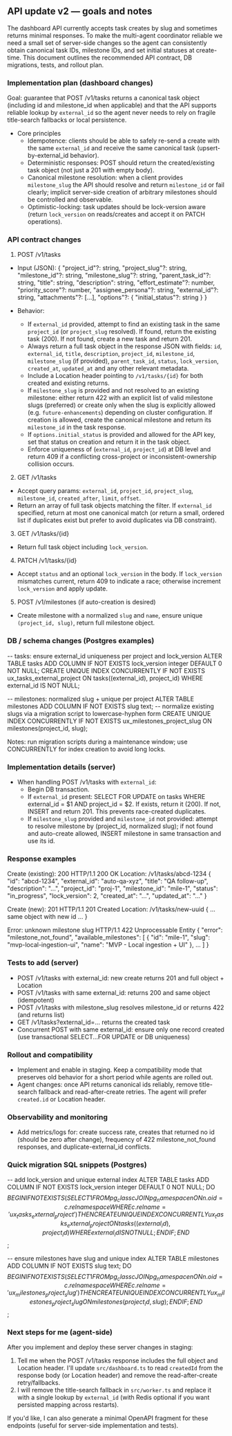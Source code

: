 ## API update v2 — goals and notes

The dashboard API currently accepts task creates by slug and sometimes returns minimal responses. To make the multi-agent coordinator reliable we need a small set of server-side changes so the agent can consistently obtain canonical task IDs, milestone IDs, and set initial statuses at create-time. This document outlines the recommended API contract, DB migrations, tests, and rollout plan.

### Implementation plan (dashboard changes)

Goal: guarantee that POST /v1/tasks returns a canonical task object (including id and milestone_id when applicable) and that the API supports reliable lookup by `external_id` so the agent never needs to rely on fragile title-search fallbacks or local persistence.

- Core principles
  - Idempotence: clients should be able to safely re-send a create with the same `external_id` and receive the same canonical task (upsert-by-external_id behavior).
  - Deterministic responses: POST should return the created/existing task object (not just a 201 with empty body).
  - Canonical milestone resolution: when a client provides `milestone_slug` the API should resolve and return `milestone_id` or fail clearly; implicit server-side creation of arbitrary milestones should be controlled and observable.
  - Optimistic-locking: task updates should be lock-version aware (return `lock_version` on reads/creates and accept it on PATCH operations).

### API contract changes

1) POST /v1/tasks
  - Input (JSON):
    {
      "project_id"?: string,
      "project_slug"?: string,
      "milestone_id"?: string,
      "milestone_slug"?: string,
      "parent_task_id"?: string,
      "title": string,
      "description": string,
      "effort_estimate"?: number,
      "priority_score"?: number,
      "assignee_persona"?: string,
      "external_id"?: string,
      "attachments"?: [...],
      "options"?: { "initial_status"?: string }
    }

  - Behavior:
    - If `external_id` provided, attempt to find an existing task in the same `project_id` (or `project_slug` resolved). If found, return the existing task (200). If not found, create a new task and return 201.
    - Always return a full task object in the response JSON with fields: `id`, `external_id`, `title`, `description`, `project_id`, `milestone_id`, `milestone_slug` (if provided), `parent_task_id`, `status`, `lock_version`, `created_at`, `updated_at` and any other relevant metadata.
    - Include a Location header pointing to `/v1/tasks/{id}` for both created and existing returns.
    - If `milestone_slug` is provided and not resolved to an existing milestone: either return 422 with an explicit list of valid milestone slugs (preferred) or create only when the slug is explicitly allowed (e.g. `future-enhancements`) depending on cluster configuration. If creation is allowed, create the canonical milestone and return its `milestone_id` in the task response.
    - If `options.initial_status` is provided and allowed for the API key, set that status on creation and return it in the task object.
    - Enforce uniqueness of (`external_id`, `project_id`) at DB level and return 409 if a conflicting cross-project or inconsistent-ownership collision occurs.

2) GET /v1/tasks
  - Accept query params: `external_id`, `project_id`, `project_slug`, `milestone_id`, `created_after`, `limit`, `offset`.
  - Return an array of full task objects matching the filter. If `external_id` specified, return at most one canonical match (or return a small, ordered list if duplicates exist but prefer to avoid duplicates via DB constraint).

3) GET /v1/tasks/{id}
  - Return full task object including `lock_version`.

4) PATCH /v1/tasks/{id}
  - Accept `status` and an optional `lock_version` in the body. If `lock_version` mismatches current, return 409 to indicate a race; otherwise increment `lock_version` and apply update.

5) POST /v1/milestones (if auto-creation is desired)
  - Create milestone with a normalized `slug` and `name`, ensure unique `(project_id, slug)`, return full milestone object.

### DB / schema changes (Postgres examples)

-- tasks: ensure external_id uniqueness per project and lock_version
ALTER TABLE tasks ADD COLUMN IF NOT EXISTS lock_version integer DEFAULT 0 NOT NULL;
CREATE UNIQUE INDEX CONCURRENTLY IF NOT EXISTS ux_tasks_external_project ON tasks((external_id), project_id) WHERE external_id IS NOT NULL;

-- milestones: normalized slug + unique per project
ALTER TABLE milestones ADD COLUMN IF NOT EXISTS slug text;
-- normalize existing slugs via a migration script to lowercase-hyphen form
CREATE UNIQUE INDEX CONCURRENTLY IF NOT EXISTS ux_milestones_project_slug ON milestones(project_id, slug);

Notes: run migration scripts during a maintenance window; use CONCURRENTLY for index creation to avoid long locks.

### Implementation details (server)
- When handling POST /v1/tasks with `external_id`:
  - Begin DB transaction.
  - If `external_id` present: SELECT FOR UPDATE on tasks WHERE external_id = $1 AND project_id = $2. If exists, return it (200). If not, INSERT and return 201. This prevents race-created duplicates.
  - If `milestone_slug` provided and `milestone_id` not provided: attempt to resolve milestone by (project_id, normalized slug); if not found and auto-create allowed, INSERT milestone in same transaction and use its id.

### Response examples

Create (existing): 200
HTTP/1.1 200 OK
Location: /v1/tasks/abcd-1234
{
  "id": "abcd-1234",
  "external_id": "auto-qa-xyz",
  "title": "QA follow-up",
  "description": "...",
  "project_id": "proj-1",
  "milestone_id": "mile-1",
  "status": "in_progress",
  "lock_version": 2,
  "created_at": "...",
  "updated_at": "..."
}

Create (new): 201
HTTP/1.1 201 Created
Location: /v1/tasks/new-uuid
{ ... same object with new id ... }

Error: unknown milestone slug
HTTP/1.1 422 Unprocessable Entity
{
  "error": "milestone_not_found",
  "available_milestones": [ { "id": "mile-1", "slug": "mvp-local-ingestion-ui", "name": "MVP - Local ingestion + UI" }, ... ]
}

### Tests to add (server)
- POST /v1/tasks with external_id: new create returns 201 and full object + Location
- POST /v1/tasks with same external_id: returns 200 and same object (idempotent)
- POST /v1/tasks with milestone_slug resolves milestone_id or returns 422 (and returns list)
- GET /v1/tasks?external_id=... returns the created task
- Concurrent POST with same external_id: ensure only one record created (use transactional SELECT...FOR UPDATE or DB uniqueness)

### Rollout and compatibility
- Implement and enable in staging. Keep a compatibility mode that preserves old behavior for a short period while agents are rolled out.
- Agent changes: once API returns canonical ids reliably, remove title-search fallback and read-after-create retries. The agent will prefer `created.id` or Location header.

### Observability and monitoring
- Add metrics/logs for: create success rate, creates that returned no id (should be zero after change), frequency of 422 milestone_not_found responses, and duplicate-external_id conflicts.

### Quick migration SQL snippets (Postgres)
-- add lock_version and unique external index
ALTER TABLE tasks ADD COLUMN IF NOT EXISTS lock_version integer DEFAULT 0 NOT NULL;
DO $$
BEGIN
  IF NOT EXISTS (SELECT 1 FROM pg_class c JOIN pg_namespace n ON n.oid = c.relnamespace WHERE c.relname = 'ux_tasks_external_project') THEN
    CREATE UNIQUE INDEX CONCURRENTLY ux_tasks_external_project ON tasks((external_id), project_id) WHERE external_id IS NOT NULL;
  END IF;
END$$;

-- ensure milestones have slug and unique index
ALTER TABLE milestones ADD COLUMN IF NOT EXISTS slug text;
DO $$
BEGIN
  IF NOT EXISTS (SELECT 1 FROM pg_class c JOIN pg_namespace n ON n.oid = c.relnamespace WHERE c.relname = 'ux_milestones_project_slug') THEN
    CREATE UNIQUE INDEX CONCURRENTLY ux_milestones_project_slug ON milestones(project_id, slug);
  END IF;
END$$;

### Next steps for me (agent-side)
After you implement and deploy these server changes in staging:
1. Tell me when the POST /v1/tasks response includes the full object and Location header. I'll update `src/dashboard.ts` to read `createdId` from the response body (or Location header) and remove the read-after-create retry/fallbacks.
2. I will remove the title-search fallback in `src/worker.ts` and replace it with a single lookup by `external_id` (with Redis optional if you want persisted mapping across restarts).

If you'd like, I can also generate a minimal OpenAPI fragment for these endpoints (useful for server-side implementation and tests).
